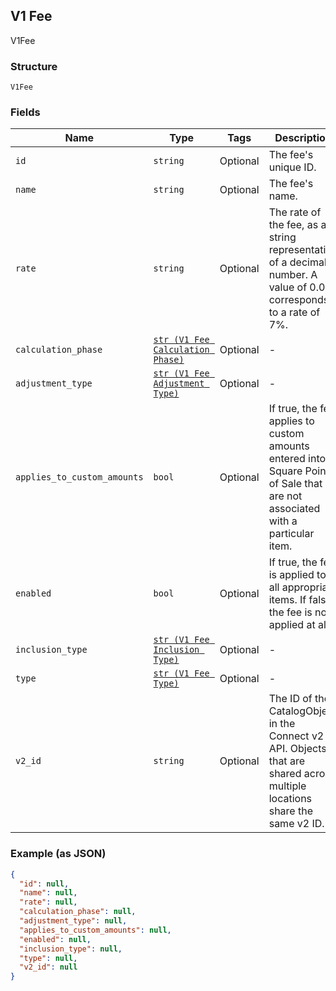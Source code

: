 ## V1 Fee

V1Fee

### Structure

`V1Fee`

### Fields

| Name | Type | Tags | Description |
|  --- | --- | --- | --- |
| `id` | `string` | Optional | The fee's unique ID. |
| `name` | `string` | Optional | The fee's name. |
| `rate` | `string` | Optional | The rate of the fee, as a string representation of a decimal number. A value of 0.07 corresponds to a rate of 7%. |
| `calculation_phase` | [`str (V1 Fee Calculation Phase)`]($m/V1FeeCalculationPhase) | Optional | - |
| `adjustment_type` | [`str (V1 Fee Adjustment Type)`]($m/V1FeeAdjustmentType) | Optional | - |
| `applies_to_custom_amounts` | `bool` | Optional | If true, the fee applies to custom amounts entered into Square Point of Sale that are not associated with a particular item. |
| `enabled` | `bool` | Optional | If true, the fee is applied to all appropriate items. If false, the fee is not applied at all. |
| `inclusion_type` | [`str (V1 Fee Inclusion Type)`]($m/V1FeeInclusionType) | Optional | - |
| `type` | [`str (V1 Fee Type)`]($m/V1FeeType) | Optional | - |
| `v2_id` | `string` | Optional | The ID of the CatalogObject in the Connect v2 API. Objects that are shared across multiple locations share the same v2 ID. |

### Example (as JSON)

```json
{
  "id": null,
  "name": null,
  "rate": null,
  "calculation_phase": null,
  "adjustment_type": null,
  "applies_to_custom_amounts": null,
  "enabled": null,
  "inclusion_type": null,
  "type": null,
  "v2_id": null
}
```


